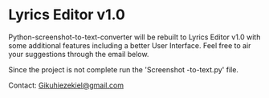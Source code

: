 # Lyrics Editor v1.0
Python-screenshot-to-text-converter will be rebuilt to Lyrics Editor v1.0 with some additional features including a better User Interface. Feel free to air your suggestions through the email below.

Since the project is not complete run the 'Screenshot -to-text.py' file. 

Contact: Gikuhiezekiel@gmail.com


